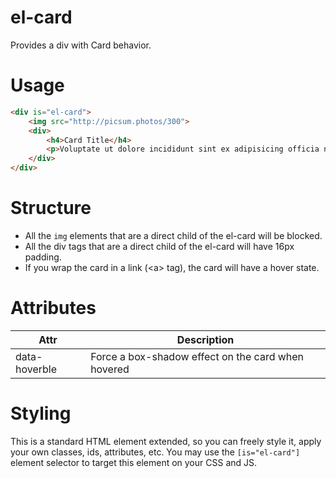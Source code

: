 # el-card

Provides a div with Card behavior.

# Usage

```html
<div is="el-card">
	<img src="http://picsum.photos/300">
	<div>
		<h4>Card Title</h4>
		<p>Voluptate ut dolore incididunt sint ex adipisicing officia nulla labore laborum dolore pariatur proident dolor officia nisi magna reprehenderit aliquip ullamco velit ex commodo sed do excepteur ullamco dolore mollit et mollit reprehenderit elit dolore ex.</p>
	</div>
</div>
```

# Structure

* All the `img` elements that are a direct child of the el-card will be blocked.
* All the div tags that are a direct child of the el-card will have 16px padding.
* If you wrap the card in a link (\<a> tag), the card will have a hover state.

# Attributes

| Attr | Description |
| --- | --- |
| data-hoverble | Force a box-shadow effect on the card when hovered|

# Styling

This is a standard HTML element extended, so you can freely style it, apply your own classes, ids, attributes, etc.
You may use the `[is="el-card"]` element selector to target this element on your CSS and JS.